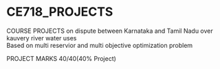 # CE718_PROJECTS
COURSE PROJECTS on dispute between Karnataka and Tamil Nadu over kauvery river water uses  
Based on multi reservior and multi objective optimization problem

PROJECT MARKS 40/40(40% Project)
